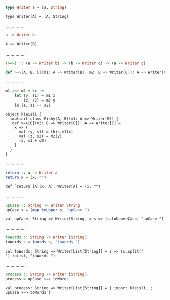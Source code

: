 ```Haskell
type Writer a = (a, String)
```
```tut:silent
type Writer[A] = (A, String)
```
................
```Haskell
a -> Writer b
```
```scala
A => Writer[B]
```
................
```Haskell
(>=>) :: (a -> Writer b) -> (b -> Writer c) -> (a -> Writer c)
```
```scala
def >=>[A, B, C](m1: A => Writer[B], m2: B => Writer[C]): A => Writer[C]
```
................
```Haskell
m1 >=> m2 = \x -> 
    let (y, s1) = m1 x
        (z, s2) = m2 y
    in (z, s1 ++ s2)
```
```tut:silent
object kleisli {
  implicit class Fishy[A, B](m1: A => Writer[B]) {
   def >=>[C](m2: B => Writer[C]): A => Writer[C] =
    x => {
      val (y, s1) = this.m1(x)
      val (z, s2) = m2(y)
      (z, s1 + s2)
    }
  }
}
```
................
```Haskell
return :: a -> Writer a
return x = (x, "")
```
```tut:silent
def `return`[A](x: A): Writer[A] = (x, "")
```
................
```Haskell
upCase :: String -> Writer String
upCase s = (map toUpper s, "upCase ")
```
```tut:silent
val upCase: String => Writer[String] = s => (s.toUpperCase, "upCase ")
```
................
```Haskell
toWords :: String -> Writer [String]
toWords s = (words s, "toWords ")
```
```tut:silent
val toWords: String => Writer[List[String]] = s => (s.split(' ').toList, "toWords ")
```
................
```Haskell
process :: String -> Writer [String]
process = upCase >=> toWords
```
```tut:silent
val process: String => Writer[List[String]] = { import kleisli._; upCase >=> toWords }
```
